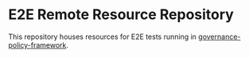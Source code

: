 # E2E Remote Resource Repository

This repository houses resources for E2E tests running in
[governance-policy-framework](https://github.com/stolostron/governance-policy-framework).
